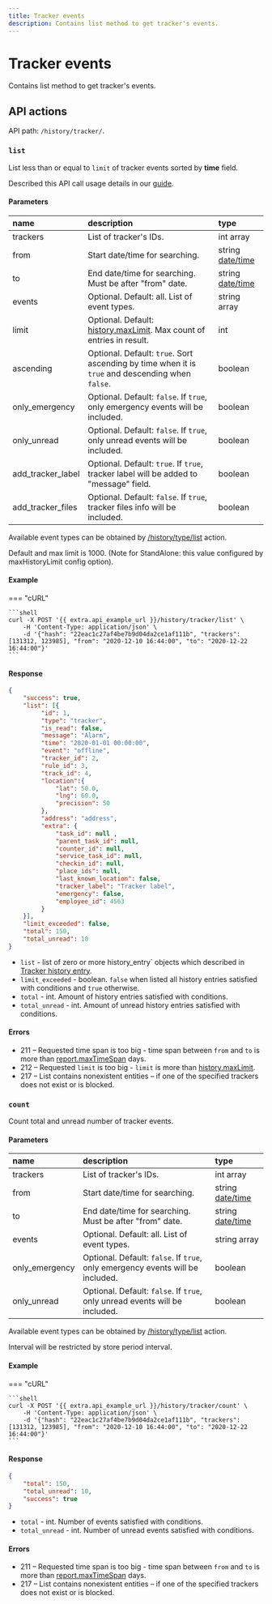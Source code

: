 ```yaml
---
title: Tracker events
description: Contains list method to get tracker's events.
---
```


# Tracker events

Contains list method to get tracker's events.


## API actions

API path: `/history/tracker/`.

### `list`

List less than or equal to `limit` of tracker events sorted by **time** field. 

Described this API call usage details in our [guide](../../../guides/rules-notifications/work-with-notifications.md#events-for-specific-trackers-and-time-period).

#### Parameters

| name              | description                                                                                      | type                                                                    |
|:------------------|:-------------------------------------------------------------------------------------------------|:------------------------------------------------------------------------|
| trackers          | List of tracker's IDs.                                                                           | int array                                                               |
| from              | Start date/time for searching.                                                                   | string [date/time](../../../getting-started/introduction.md#data-types) |
| to                | End date/time for searching. Must be after "from" date.                                          | string [date/time](../../../getting-started/introduction.md#data-types) |
| events            | Optional. Default: all. List of event types.                                                     | string array                                                            |
| limit             | Optional. Default: [history.maxLimit](../dealer.md). Max count of entries in result.             | int                                                                     |
| ascending         | Optional. Default: `true`. Sort ascending by time when it is `true` and descending when `false`. | boolean                                                                 |
| only_emergency    | Optional. Default: `false`. If `true`, only emergency events will be included.                   | boolean                                                                 |
| only_unread       | Optional. Default: `false`. If `true`, only unread events will be included.                      | boolean                                                                 |
| add_tracker_label | Optional. Default: `true`. If `true`, tracker label will be added to "message" field.            | boolean                                                                 |
| add_tracker_files | Optional. Default: `false`. If `true`, tracker files info will be included.                      | boolean                                                                 |

Available event types can be obtained by [/history/type/list](history_type.md#list) action.

Default and max limit is 1000. (Note for StandAlone: this value configured by maxHistoryLimit config option).

#### Example

=== "cURL"

    ```shell
    curl -X POST '{{ extra.api_example_url }}/history/tracker/list' \
        -H 'Content-Type: application/json' \
        -d '{"hash": "22eac1c27af4be7b9d04da2ce1af111b", "trackers": [131312, 123985], "from": "2020-12-10 16:44:00", "to": "2020-12-22 16:44:00"}'
    ```

#### Response

```json
{
    "success": true,
    "list": [{
         "id": 1,
         "type": "tracker",
         "is_read": false,
         "message": "Alarm",
         "time": "2020-01-01 00:00:00",
         "event": "offline",
         "tracker_id": 2,
         "rule_id": 3,
         "track_id": 4,
         "location":{ 
             "lat": 50.0,
             "lng": 60.0,
             "precision": 50
         },
         "address": "address",
         "extra": {
             "task_id": null ,
             "parent_task_id": null,
             "counter_id": null,
             "service_task_id": null,
             "checkin_id": null,
             "place_ids": null,
             "last_known_location": false,
             "tracker_label": "Tracker label",
             "emergency": false,
             "employee_id": 4563
         }
    }],
    "limit_exceeded": false,
    "total": 150,
    "total_unread": 10
}
```

* `list` - list of zero or more history_entry` objects which described in [Tracker history entry](index.md#tracker-history-entry). 
* `limit_exceeded` - boolean. `false` when listed all history entries satisfied with conditions and `true` otherwise.
* `total` - int. Amount of history entries satisfied with conditions.
* `total_unread` - int. Amount of unread history entries satisfied with conditions.

#### Errors

* 211 – Requested time span is too big - time span between `from` and `to` is more than [report.maxTimeSpan](../dealer.md) days.
* 212 – Requested `limit` is too big - `limit` is more than [history.maxLimit](../dealer.md).
* 217 – List contains nonexistent entities – if one of the specified trackers does not exist or is blocked.

### `count`

Count total and unread number of tracker events.

#### Parameters

| name              | description                                                                                      | type                                                                    |
|:------------------|:-------------------------------------------------------------------------------------------------|:------------------------------------------------------------------------|
| trackers          | List of tracker's IDs.                                                                           | int array                                                               |
| from              | Start date/time for searching.                                                                   | string [date/time](../../../getting-started/introduction.md#data-types) |
| to                | End date/time for searching. Must be after "from" date.                                          | string [date/time](../../../getting-started/introduction.md#data-types) |
| events            | Optional. Default: all. List of event types.                                                     | string array                                                            |
| only_emergency    | Optional. Default: `false`. If `true`, only emergency events will be included.                   | boolean                                                                 |
| only_unread       | Optional. Default: `false`. If `true`, only unread events will be included.                      | boolean                                                                 |

Available event types can be obtained by [/history/type/list](./history_type.md#list) action.

Interval will be restricted by store period interval.

#### Example

=== "cURL"

    ```shell
    curl -X POST '{{ extra.api_example_url }}/history/tracker/count' \
        -H 'Content-Type: application/json' \
        -d '{"hash": "22eac1c27af4be7b9d04da2ce1af111b", "trackers": [131312, 123985], "from": "2020-12-10 16:44:00", "to": "2020-12-22 16:44:00"}'
    ```

#### Response

```json
{
    "total": 150,
    "total_unread": 10,
    "success": true
}
```

* `total` - int. Number of events satisfied with conditions.
* `total_unread` - int. Number of unread events satisfied with conditions.

#### Errors

* 211 – Requested time span is too big - time span between `from` and `to` is more than [report.maxTimeSpan](../dealer.md) days.
* 217 – List contains nonexistent entities – if one of the specified trackers does not exist or is blocked.
